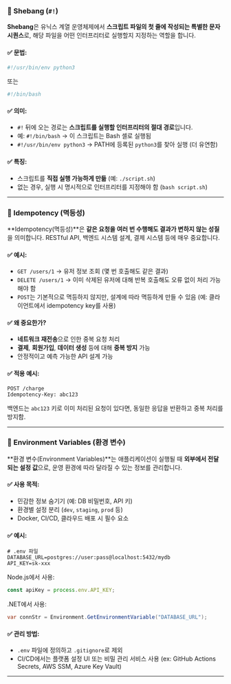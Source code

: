 ### 📌 Shebang (`#!`)

**Shebang**은 유닉스 계열 운영체제에서 **스크립트 파일의 첫 줄에 작성되는 특별한 문자 시퀀스**로, 해당 파일을 어떤 인터프리터로 실행할지 지정하는 역할을 합니다.

#### ✅ 문법:

```bash
#!/usr/bin/env python3
```

또는

```bash
#!/bin/bash
```

#### ✅ 의미:

- `#!` 뒤에 오는 경로는 **스크립트를 실행할 인터프리터의 절대 경로**입니다.
- 예: `#!/bin/bash` → 이 스크립트는 Bash 셸로 실행됨
- `#!/usr/bin/env python3` → PATH에 등록된 `python3`를 찾아 실행 (더 유연함)

#### ✅ 특징:

- 스크립트를 **직접 실행 가능하게 만듦** (예: `./script.sh`)
- 없는 경우, 실행 시 명시적으로 인터프리터를 지정해야 함 (`bash script.sh`)

---

### 📌 Idempotency (멱등성)

\*\*Idempotency(멱등성)\*\*은 **같은 요청을 여러 번 수행해도 결과가 변하지 않는 성질**을 의미합니다. RESTful API, 백엔드 시스템 설계, 결제 시스템 등에 매우 중요합니다.

#### ✅ 예시:

- `GET /users/1` → 유저 정보 조회 (몇 번 호출해도 같은 결과)
- `DELETE /users/1` → 이미 삭제된 유저에 대해 반복 호출해도 오류 없이 처리 가능해야 함
- `POST`는 기본적으로 멱등하지 않지만, 설계에 따라 멱등하게 만들 수 있음 (예: 클라이언트에서 idempotency key를 사용)

#### ✅ 왜 중요한가?

- **네트워크 재전송**으로 인한 중복 요청 처리
- **결제**, **회원가입**, **데이터 생성** 등에 대해 **중복 방지** 가능
- 안정적이고 예측 가능한 API 설계 가능

#### ✅ 적용 예시:

```http
POST /charge
Idempotency-Key: abc123
```

백엔드는 `abc123` 키로 이미 처리된 요청이 있다면, 동일한 응답을 반환하고 중복 처리를 방지함.

---

### 📌 Environment Variables (환경 변수)

\*\*환경 변수(Environment Variables)\*\*는 애플리케이션이 실행될 때 **외부에서 전달되는 설정 값**으로, 운영 환경에 따라 달라질 수 있는 정보를 관리합니다.

#### ✅ 사용 목적:

- 민감한 정보 숨기기 (예: DB 비밀번호, API 키)
- 환경별 설정 분리 (`dev`, `staging`, `prod` 등)
- Docker, CI/CD, 클라우드 배포 시 필수 요소

#### ✅ 예시:

```env
# .env 파일
DATABASE_URL=postgres://user:pass@localhost:5432/mydb
API_KEY=sk-xxx
```

Node.js에서 사용:

```js
const apiKey = process.env.API_KEY;
```

.NET에서 사용:

```csharp
var connStr = Environment.GetEnvironmentVariable("DATABASE_URL");
```

#### ✅ 관리 방법:

- `.env` 파일에 정의하고 `.gitignore`로 제외
- CI/CD에서는 플랫폼 설정 UI 또는 비밀 관리 서비스 사용 (ex: GitHub Actions Secrets, AWS SSM, Azure Key Vault)

---
